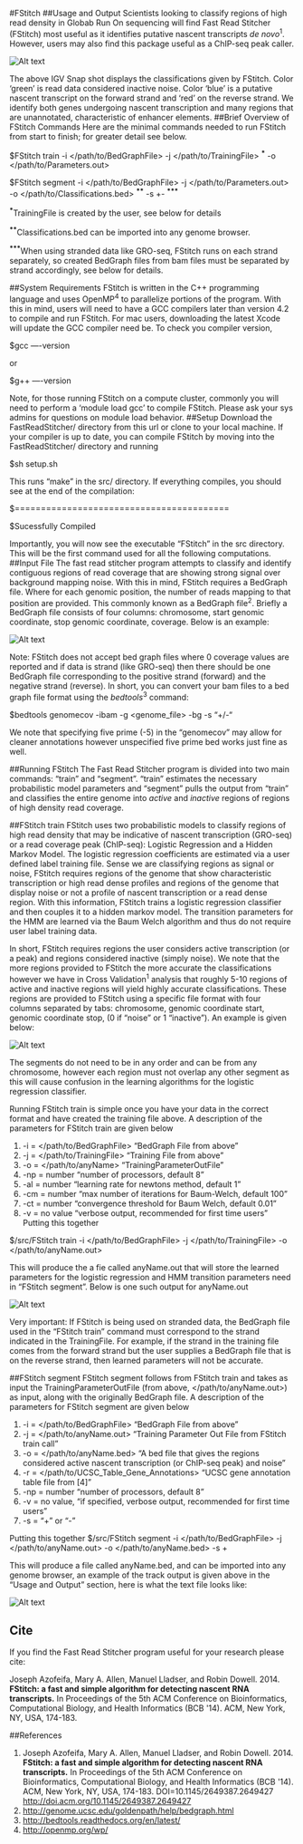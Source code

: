 #FStitch
##Usage and Output
Scientists looking to classify regions of high read density in Globab Run On sequencing will find Fast Read Stitcher (FStitch) most useful as it 
identifies putative nascent transcripts _de novo_<sup>1</sup>. However, users may also find this package useful as a ChIP-seq peak caller.


![Alt text](https://github.com/azofeifa/FStitch/blob/master/images/IGV_SNAP.png)


The above IGV Snap shot displays the classifications given by FStitch. Color ‘green’ is read data considered inactive noise. Color ‘blue’ is a putative nascent transcript on the forward strand and ‘red’ on the reverse strand. We identify both genes undergoing nascent transcription and many regions that are unannotated, characteristic of enhancer elements. 
##Brief Overview of FStitch Commands
Here are the minimal commands needed to run FStitch from start to finish; for greater detail see below.

$FStitch train -i \</path/to/BedGraphFile\> -j \</path/to/TrainingFile> <sup>__*__</sup>  -o \</path/to/Parameters.out>

$FStitch segment -i \</path/to/BedGraphFile\> -j \</path/to/Parameters.out> -o \</path/to/Classifications.bed> <sup>__**__</sup> -s +\- <sup>__***__</sup>

<sup>__*__</sup>TrainingFile is created by the user, see below for details

<sup>__**__</sup>Classifications.bed can be imported into any genome browser. 

<sup>__***__</sup>When using stranded data like GRO-seq, FStitch runs on each strand separately, so created BedGraph files from bam files must be separated by strand accordingly, see below for details.


##System Requirements
FStitch is written in the C++ programming language and uses OpenMP<sup>4</sup> to parallelize portions of the program.  With this in mind, users will need to have a GCC compilers later than version 4.2 to compile and run FStitch. For mac users, downloading the latest Xcode will update the GCC compiler need be. To check you compiler version, 

$gcc —-version

or 

$g++ —-version

Note, for those running FStitch on a compute cluster, commonly you will need to perform a ‘module load gcc<version>’ to compile FStitch. Please ask your sys admins for questions on module load behavior. 
##Setup
Download the FastReadStitcher/ directory from this url or clone to your local machine. If your compiler is up to date, you can compile FStitch by moving into the FastReadStitcher/ directory and running 

$sh setup.sh

This runs “make” in the src/ directory. If everything compiles, you should see at the end of the compilation:

$=========================================

$Sucessfully Compiled



Importantly, you will now see the executable “FStitch” in the src directory. This will be the first command used for all the following computations. 
##Input File
The fast read stitcher program attempts to classify and identify contiguous regions of read coverage that are showing strong signal over background mapping noise. With this in mind, FStitch requires a BedGraph file. Where for each genomic position, the number of reads mapping to that position are provided. This commonly known as a BedGraph file<sup>2</sup>. Briefly a BedGraph file consists of four columns: chromosome, start genomic coordinate, stop genomic coordinate, coverage. Below is an example:

  
![Alt text](https://github.com/azofeifa/FStitch/blob/master/images/BedGraphScreenShot.png)

Note: FStitch does not accept bed graph files where 0 coverage values are reported and if data is strand (like GRO-seq) then there should be one BedGraph file corresponding to the positive strand (forward) and the negative strand (reverse). In short, you can convert your bam files to a bed graph file format using the _bedtools_<sup>3</sup> command:

$bedtools genomecov -ibam <bamfile> -g <genome_file> -bg -s “+/-“

We note that specifying five prime (-5) in the “genomecov” may allow for cleaner annotations however unspecified five prime bed works just fine as well. 

##Running FStitch
The Fast Read Stitcher program is divided into two main commands: “train” and “segment”. “train” estimates the necessary probabilistic model parameters and “segment” pulls the output from “train” and classifies the entire genome into _active_ and _inactive_ regions of regions of high density read coverage. 

##FStitch train
FStitch uses two probabilistic models to classify regions of high read density that may be indicative of nascent transcription (GRO-seq) or a read coverage peak (ChIP-seq): Logistic Regression and a Hidden Markov Model. The logistic regression coefficients are estimated via a user defined label training file.  Sense we are classifying regions as signal or noise, FStitch requires regions of the genome that show characteristic transcription or high read dense profiles and regions of the genome that display noise or not a profile of nascent transcription or a read dense region. With this information, FStitch trains a logistic regression classifier and then couples it to a hidden markov model. The transition parameters for the HMM are learned via the Baum Welch algorithm and thus do not require user label training data.  

In short, FStitch requires regions the user considers active transcription (or a peak) and regions considered inactive (simply noise). We note that the more regions provided to FStitch the more accurate the classifications however we have in Cross Validation<sup>1</sup> analysis that roughly 5-10 regions of active and inactive regions will yield highly accurate classifications. These regions are provided to FStitch using a specific file format with four columns separated by tabs: chromosome, genomic coordinate start, genomic coordinate stop, (0 if “noise” or 1 “inactive”). An example is given below:

![Alt text](https://github.com/azofeifa/FStitch/blob/master/images/TrainingFileImage2.png)

The segments do not need to be in any order and can be from any chromosome, however each region must not overlap any other segment as this will cause confusion in the learning algorithms for the logistic regression classifier. 

Running FStitch train is simple once you have your data in the correct format and have created the training file above. A description of the parameters for FStitch train are given below

1. -i	= \</path/to/BedGraphFile> “BedGraph File from above”
2. -j	= \</path/to/TrainingFile> “Training File from above”
3. -o	= \</path/to/anyName> “TrainingParameterOutFile”
4. -np	= number “number of processors, default 8”
5. -al	= number “learning rate for newtons method, default 1”
6. -cm	= number “max number of iterations for Baum-Welch, default 100”
7. -ct	= number “convergence threshold for Baum Welch, default 0.01”
8. -v 	= no value “verbose output, recommended for first time users”
Putting this together

$/src/FStitch train -i \</path/to/BedGraphFile\> -j \</path/to/TrainingFile> -o \</path/to/anyName.out>

This will produce the a fie called anyName.out that will store the learned parameters for the logistic regression and HMM transition parameters need in “FStitch segment”. Below is one such output for anyName.out

![Alt text](https://github.com/azofeifa/FStitch/blob/master/images/ParameterOutFile.png)

Very important: If FStitch is being used on stranded data, the BedGraph file used in the “FStitch train” command must correspond to the strand indicated in the TrainingFile. For example, if the strand in the training file comes from the forward strand but the user supplies a BedGraph file that is on the reverse strand, then learned parameters will not be accurate. 


##FStitch segment
FStitch segment follows from FStitch train and takes as input the TrainingParameterOutFile (from above, \</path/to/anyName.out>) as input, along with the originally BedGraph file. A description of the parameters for FStitch segment are given below

1. -i	= \</path/to/BedGraphFile> “BedGraph File from above”
2. -j 	= \</path/to/anyName.out> “Training Parameter Out File from FStitch train call”
3. -o	= \</path/to/anyName.bed> “A bed file that gives the regions considered active nascent transcription (or ChIP-seq peak) and noise”
4. -r 	= \</path/to/UCSC_Table_Gene_Annotations> “UCSC gene annotation table file from [4]”
4. -np 	= number “number of processors, default 8”
5. -v	= no value, “if specified, verbose output, recommended for first time users”
6. -s	= “+” or “-”

Putting this together
$/src/FStitch segment -i \</path/to/BedGraphFile\> -j \</path/to/anyName.out> -o \</path/to/anyName.bed> -s +

This will produce a file called anyName.bed, and can be imported into any genome browser, an example of the track output is given above in the “Usage and Output” section, here is what the text file looks like:

![Alt text](https://github.com/azofeifa/FStitch/blob/master/images/ClassificationsIGV.png)

## Cite
If you find the Fast Read Stitcher program useful for your research please cite:

Joseph Azofeifa, Mary A. Allen, Manuel Lladser, and Robin Dowell. 2014. __FStitch: a fast and simple algorithm for detecting nascent RNA transcripts.__ In Proceedings of the 5th ACM Conference on Bioinformatics, Computational Biology, and Health Informatics (BCB '14). ACM, New York, NY, USA, 174-183. 

##References 
1. Joseph Azofeifa, Mary A. Allen, Manuel Lladser, and Robin Dowell. 2014. __FStitch: a fast and simple algorithm for detecting nascent RNA transcripts.__ In Proceedings of the 5th ACM Conference on Bioinformatics, Computational Biology, and Health Informatics (BCB '14). ACM, New York, NY, USA, 174-183. DOI=10.1145/2649387.2649427 http://doi.acm.org/10.1145/2649387.2649427   
2. http://genome.ucsc.edu/goldenpath/help/bedgraph.html
3. http://bedtools.readthedocs.org/en/latest/
4. http://openmp.org/wp/

